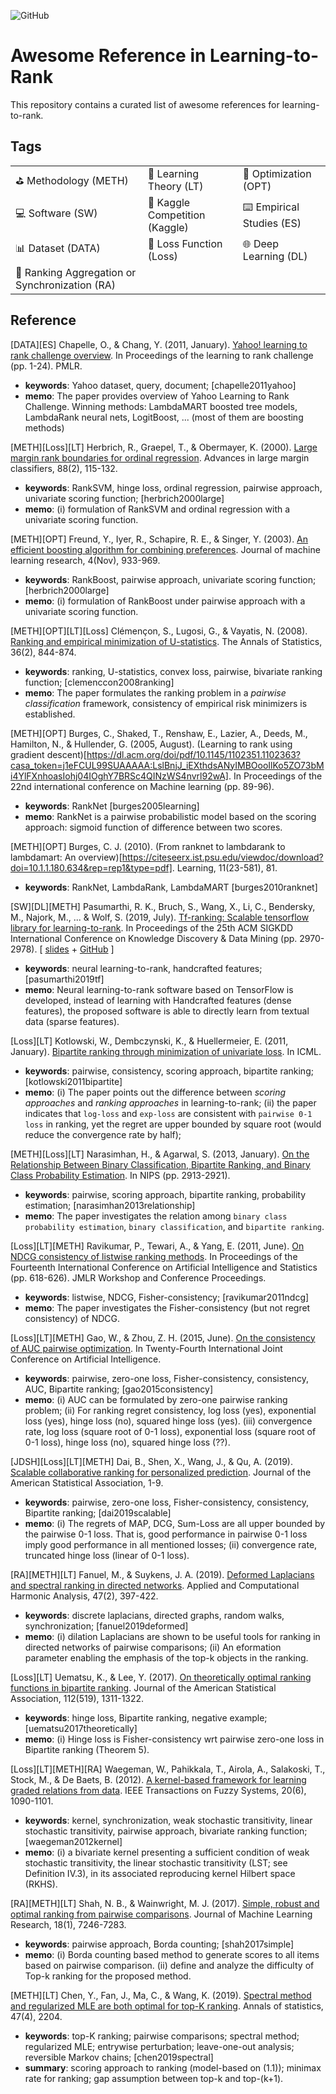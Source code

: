 ![GitHub](https://img.shields.io/badge/License-MIT-lightgrey.svg)

# Awesome Reference in Learning-to-Rank

This repository contains a curated list of awesome references for learning-to-rank.

## Tags

| | | |
|-|-|-|
| :golf: Methodology (METH) | :blue_book: Learning Theory (LT) | :dart: Optimization (OPT) | 
| :computer: Software (SW) | :duck: Kaggle Competition (Kaggle) | :keyboard: Empirical Studies (ES) |
| :bar_chart: Dataset (DATA) | :goal_net: Loss Function (Loss) | :globe_with_meridians: Deep Learning (DL) | 
| :arrows_counterclockwise: Ranking Aggregation or Synchronization (RA) |


## Reference

[DATA][ES] Chapelle, O., & Chang, Y. (2011, January). [Yahoo! learning to rank challenge overview](http://proceedings.mlr.press/v14/chapelle11a). In Proceedings of the learning to rank challenge (pp. 1-24). PMLR. 

- **keywords**: Yahoo dataset, query, document; [chapelle2011yahoo]
- **memo**: The paper provides overview of Yahoo Learning to Rank Challenge. Winning methods: LambdaMART boosted tree models, LambdaRank neural nets, LogitBoost, ... (most of them are boosting methods)

[METH][Loss][LT] Herbrich, R., Graepel, T., & Obermayer, K. (2000). [Large margin rank boundaries for ordinal regression](https://scholar.google.com/scholar?hl=en&as_sdt=0%2C5&q=Large+margin+rank+boundaries+for+ordinal+regression&btnG=). Advances in large margin classifiers, 88(2), 115-132.

- **keywords**: RankSVM, hinge loss, ordinal regression, pairwise approach, univariate scoring function; [herbrich2000large]
- **memo**: (i) formulation of RankSVM and ordinal regression with a univariate scoring function.

[METH][OPT] Freund, Y., Iyer, R., Schapire, R. E., & Singer, Y. (2003). [An efficient boosting algorithm for combining preferences](https://www.jmlr.org/papers/volume4/freund03a/freund03a.pdf). Journal of machine learning research, 4(Nov), 933-969.

- **keywords**: RankBoost, pairwise approach, univariate scoring function; [herbrich2000large]
- **memo**: (i) formulation of RankBoost under pairwise approach with a univariate scoring function. 


[METH][OPT][LT][Loss] Clémençon, S., Lugosi, G., & Vayatis, N. (2008). [Ranking and empirical minimization of U-statistics](https://projecteuclid.org/journals/annals-of-statistics/volume-36/issue-2/Ranking-and-Empirical-Minimization-of-U-statistics/10.1214/009052607000000910.full). The Annals of Statistics, 36(2), 844-874. 

- **keywords**: ranking, U-statistics, convex loss, pairwise, bivariate ranking function; [clemenccon2008ranking]
- **memo**: The paper formulates the ranking problem in a *pairwise classification* framework, consistency of empirical risk minimizers is established.

[METH][OPT] Burges, C., Shaked, T., Renshaw, E., Lazier, A., Deeds, M., Hamilton, N., & Hullender, G. (2005, August). (Learning to rank using gradient descent)[https://dl.acm.org/doi/pdf/10.1145/1102351.1102363?casa_token=j1eFCUL99SUAAAAA:LslBnjJ_iEXthdsANyIMBOooIlKo5ZO73bMi4YlFXnhoasIohj04IOghY7BRSc4QINzWS4nvrl92wA]. In Proceedings of the 22nd international conference on Machine learning (pp. 89-96).

- **keywords**: RankNet [burges2005learning]
- **memo**: RankNet is a pairwise probabilistic model based on the scoring approach: sigmoid function of difference between two scores.

[METH][OPT] Burges, C. J. (2010). (From ranknet to lambdarank to lambdamart: An overview)[https://citeseerx.ist.psu.edu/viewdoc/download?doi=10.1.1.180.634&rep=rep1&type=pdf]. Learning, 11(23-581), 81.

- **keywords**: RankNet, LambdaRank, LambdaMART [burges2010ranknet]

[SW][DL][METH] Pasumarthi, R. K., Bruch, S., Wang, X., Li, C., Bendersky, M., Najork, M., ... & Wolf, S. (2019, July). [Tf-ranking: Scalable tensorflow library for learning-to-rank](https://dl.acm.org/doi/abs/10.1145/3292500.3330677). In Proceedings of the 25th ACM SIGKDD International Conference on Knowledge Discovery & Data Mining (pp. 2970-2978). [ [slides](https://github.com/tensorflow/ranking) + [GitHub](https://github.com/tensorflow/ranking) ] 

- **keywords**: neural learning-to-rank, handcrafted features; [pasumarthi2019tf]
- **memo**: Neural learning-to-rank software based on TensorFlow is developed, instead of learning with Handcrafted features (dense features), the proposed software is able to directly learn from textual data (sparse features).


[Loss][LT] Kotlowski, W., Dembczynski, K., & Huellermeier, E. (2011, January). [Bipartite ranking through minimization of univariate loss](https://icml.cc/2011/papers/567_icmlpaper.pdf). In ICML. 

- **keywords**: pairwise, consistency, scoring approach, bipartite ranking; [kotlowski2011bipartite]
- **memo**: (i) The paper points out the difference between *scoring approaches* and *ranking approaches* in learning-to-rank; (ii) the paper indicates that `log-loss` and `exp-loss` are consistent with `pairwise 0-1 loss` in ranking, yet the regret are upper bounded by square root (would reduce the convergence rate by half); 

[METH][Loss][LT] Narasimhan, H., & Agarwal, S. (2013, January). [On the Relationship Between Binary Classification, Bipartite Ranking, and Binary Class Probability Estimation](http://clweb.csa.iisc.ac.in/harikrishna/Papers/Classification-ranking-cpe/nips-13-relationship-classification-ranking-cpe.pdf). In NIPS (pp. 2913-2921). 

- **keywords**: pairwise, scoring approach, bipartite ranking, probability estimation; [narasimhan2013relationship]
- **memo**: The paper investigates the relation among `binary class probability estimation`, `binary classification`, and `bipartite ranking`. 


[Loss][LT][METH] Ravikumar, P., Tewari, A., & Yang, E. (2011, June). [On NDCG consistency of listwise ranking methods](http://proceedings.mlr.press/v15/ravikumar11a.html). In Proceedings of the Fourteenth International Conference on Artificial Intelligence and Statistics (pp. 618-626). JMLR Workshop and Conference Proceedings. 

- **keywords**: listwise, NDCG, Fisher-consistency; [ravikumar2011ndcg]
- **memo**: The paper investigates the Fisher-consistency (but not regret consistency) of NDCG. 

[Loss][LT][METH] Gao, W., & Zhou, Z. H. (2015, June). [On the consistency of AUC pairwise optimization](https://www.aaai.org/ocs/index.php/IJCAI/IJCAI15/paper/viewPDFInterstitial/11320/10793). In Twenty-Fourth International Joint Conference on Artificial Intelligence. 

- **keywords**: pairwise, zero-one loss, Fisher-consistency, consistency, AUC, Bipartite ranking; [gao2015consistency]
- **memo**: (i) AUC can be formulated by zero-one pairwise ranking problem; (ii) For ranking regret consistency, log loss (yes), exponential loss (yes), hinge loss (no), squared hinge loss (yes). (iii) convergence rate, log loss (square root of 0-1 loss), exponential loss (square root of 0-1 loss), hinge loss (no), squared hinge loss (??).

[JDSH][Loss][LT][METH] Dai, B., Shen, X., Wang, J., & Qu, A. (2019). [Scalable collaborative ranking for personalized prediction](https://doi.org/10.1080/01621459.2019.1691562). Journal of the American Statistical Association, 1-9. 

- **keywords**: pairwise, zero-one loss, Fisher-consistency, consistency, Bipartite ranking; [dai2019scalable]
- **memo**: (i) The regrets of MAP, DCG, Sum-Loss are all upper bounded by the pairwise 0-1 loss. That is, good performance in pairwise 0-1 loss imply good performance in all mentioned losses; (ii) convergence rate, truncated hinge loss (linear of 0-1 loss).

[RA][METH][LT] Fanuel, M., & Suykens, J. A. (2019). [Deformed Laplacians and spectral ranking in directed networks](https://arxiv.org/pdf/1511.00492.pdf). Applied and Computational Harmonic Analysis, 47(2), 397-422. 

- **keywords**: discrete laplacians, directed graphs, random walks, synchronization; [fanuel2019deformed]
- **memo**: (i) dilation Laplacians are shown to be useful tools for ranking in directed networks of pairwise comparisons; (ii) An eformation parameter enabling the emphasis of the top-k objects in the ranking.

[Loss][LT] Uematsu, K., & Lee, Y. (2017). [On theoretically optimal ranking functions in bipartite ranking](http://citeseerx.ist.psu.edu/viewdoc/download?doi=10.1.1.452.2387&rep=rep1&type=pdf). Journal of the American Statistical Association, 112(519), 1311-1322. 

- **keywords**: hinge loss, Bipartite ranking, negative example; [uematsu2017theoretically]
- **memo**: (i) Hinge loss is Fisher-consistency wrt pairwise zero-one loss in Bipartite ranking (Theorem 5).

[Loss][LT][METH][RA] Waegeman, W., Pahikkala, T., Airola, A., Salakoski, T., Stock, M., & De Baets, B. (2012). [A kernel-based framework for learning graded relations from data](https://ieeexplore.ieee.org/stamp/stamp.jsp?tp=&arnumber=6179986). IEEE Transactions on Fuzzy Systems, 20(6), 1090-1101.

- **keywords**: kernel, synchronization, weak stochastic transitivity, linear stochastic transitivity, pairwise approach, bivariate ranking function; [waegeman2012kernel]
- **memo**: (i) a bivariate kernel presenting a sufficient condition of weak stochastic transitivity, the linear stochastic transitivity (LST; see Definition IV.3), in its associated reproducing kernel Hilbert space (RKHS).

[RA][METH][LT] Shah, N. B., & Wainwright, M. J. (2017). [Simple, robust and optimal ranking from pairwise comparisons](https://www.jmlr.org/papers/volume18/16-206/16-206.pdf). Journal of Machine Learning Research, 18(1), 7246-7283.

- **keywords**: pairwise approach, Borda counting; [shah2017simple]
- **memo**: (i) Borda counting based method to generate scores to all items based on pairwise comparison. (ii) define and analyze the difficulty of Top-k ranking for the proposed method.

[METH][LT] Chen, Y., Fan, J., Ma, C., & Wang, K. (2019). [Spectral method and regularized MLE are both optimal for top-K ranking](https://www.ncbi.nlm.nih.gov/pmc/articles/PMC6785035/). Annals of statistics, 47(4), 2204.

- **keywords**: top-K ranking; pairwise comparisons; spectral method; regularized MLE; entrywise perturbation; leave-one-out analysis; reversible Markov chains; [chen2019spectral]
- **summary**: scoring approach to ranking (model-based on (1.1)); minimax rate for ranking; gap assumption between top-k and top-(k+1).

